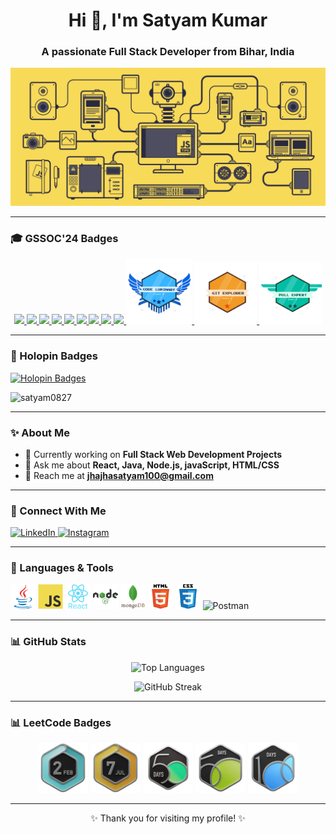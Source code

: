 <h1 align="center">Hi 👋, I'm Satyam Kumar</h1>
<h3 align="center">A passionate Full Stack Developer from Bihar, India</h3>

<p align="center">
  <img src="https://github.com/satyam0827/satyam0827/blob/main/images/myimage.gif" alt="Profile Banner"/>
</p>



---

### 🎓 GSSOC'24 Badges
<p align="center">
  <a href="https://gssoc.girlscript.tech/leaderboard">
    <img src="https://raw.githubusercontent.com/GSSoC24/Postman-Challenge/main/docs/assets/Postman%20White.png" width="100px" />
    <img src="https://raw.githubusercontent.com/GSSoC24/Postman-Challenge/main/docs/assets/1.png" width="100px" />
    <img src="https://raw.githubusercontent.com/GSSoC24/Postman-Challenge/main/docs/assets/2.png" width="100px" />
    <img src="https://raw.githubusercontent.com/GSSoC24/Postman-Challenge/main/docs/assets/3.png" width="100px" />
    <img src="https://raw.githubusercontent.com/GSSoC24/Postman-Challenge/main/docs/assets/4.png" width="100px" />
    <img src="https://raw.githubusercontent.com/GSSoC24/Postman-Challenge/main/docs/assets/5.png" width="100px" />
    <img src="https://raw.githubusercontent.com/GSSoC24/Postman-Challenge/main/docs/assets/6.png" width="105px" />
    <img src="https://raw.githubusercontent.com/GSSoC24/Postman-Challenge/main/docs/assets/7.png" width="100px" />
    <img src="https://raw.githubusercontent.com/GSSoC24/Postman-Challenge/main/docs/assets/8.png" width="100px" />
    <img src="https://raw.githubusercontent.com/GSSoC24/Contributor/refs/heads/main/assets/Code%20Luminary.png" width="105px" />
    <img src="https://raw.githubusercontent.com/GSSoC24/Contributor/refs/heads/main/assets/Git%20Explorer.png" width="100px" />
    <img src="https://raw.githubusercontent.com/GSSoC24/Contributor/refs/heads/main/assets/Pull%20Expert.png" width="100px" />
  </a>
</p>

---

### 🎨 Holopin Badges

[![Holopin Badges](https://holopin.me/satyam0827)](https://holopin.io/@satyam0827)

<p>
  <img src="https://komarev.com/ghpvc/?username=satyam0827&label=Profile%20views&color=0e75b6&style=flat" alt="satyam0827" />
</p>

---

### ✨ About Me

- 🚀 Currently working on **Full Stack Web Development Projects**
- 💬 Ask me about **React, Java, Node.js, javaScript, HTML/CSS**
-  📧 Reach me at **jhajhasatyam100@gmail.com**

---

### 🔗 Connect With Me
<p align="left">
  <a href="https://linkedin.com/in/ajsatyam" target="_blank">
    <img src="https://raw.githubusercontent.com/rahuldkjain/github-profile-readme-generator/master/src/images/icons/Social/linked-in-alt.svg" alt="LinkedIn" height="30" width="40" />
  </a>
  <a href="https://instagram.com/its_satyam_.kumar" target="_blank">
    <img src="https://raw.githubusercontent.com/rahuldkjain/github-profile-readme-generator/master/src/images/icons/Social/instagram.svg" alt="Instagram" height="30" width="40" />
  </a>
</p>

---

### 🔧 Languages & Tools
<p align="left">
  <!-- Add icons as in your original, shortened for brevity here -->
  <img src="https://raw.githubusercontent.com/devicons/devicon/master/icons/java/java-original.svg" alt="Java" width="40" height="40"/>
  <img src="https://raw.githubusercontent.com/devicons/devicon/master/icons/javascript/javascript-original.svg" alt="JavaScript" width="40" height="40"/>
  <img src="https://raw.githubusercontent.com/devicons/devicon/master/icons/react/react-original-wordmark.svg" alt="React" width="40" height="40"/>
  <img src="https://raw.githubusercontent.com/devicons/devicon/master/icons/nodejs/nodejs-original-wordmark.svg" alt="Node.js" width="40" height="40"/>
  <img src="https://raw.githubusercontent.com/devicons/devicon/master/icons/mongodb/mongodb-original-wordmark.svg" alt="MongoDB" width="40" height="40"/>
  <img src="https://raw.githubusercontent.com/devicons/devicon/master/icons/html5/html5-original-wordmark.svg" alt="HTML" width="40" height="40"/>
  <img src="https://raw.githubusercontent.com/devicons/devicon/master/icons/css3/css3-original-wordmark.svg" alt="CSS" width="40" height="40"/>
  <img src="https://www.vectorlogo.zone/logos/getpostman/getpostman-icon.svg" alt="Postman" width="40" height="40"/>
</p>

---

### 📊 GitHub Stats

<p align="center">
  <img src="https://github-readme-stats.vercel.app/api/top-langs?username=satyam0827&show_icons=true&locale=en&layout=compact" alt="Top Languages"/>
</p>

<p align="center">
  <img src="https://github-readme-streak-stats.herokuapp.com/?user=satyam0827&" alt="GitHub Streak"/>
</p>

---

### 📊 LeetCode Badges

<p align="center">
  <!-- GIF Badges -->
  <img src="https://github.com/satyam0827/satyam0827/blob/main/images/feb.gif" width="80" alt="100 Days Badge 2025" />
  <img src="https://github.com/satyam0827/satyam0827/blob/main/images/july.gif" width="80" alt="100 Days Badge 2025" />
  <img src="https://github.com/satyam0827/satyam0827/blob/main/images/50 days.gif" width="80" alt="100 Days Badge 2025" />
  <img src="https://github.com/satyam0827/satyam0827/blob/main/images/50 days in 2025.gif" width="80" alt="100 Days Badge 2025" />
  <img src="https://github.com/satyam0827/satyam0827/blob/main/images/100 days in 2025.gif" width="80" alt="100 Days Badge 2025" />
 
</p>

---
<p align="center">
  ✨ Thank you for visiting my profile! ✨
</p>
